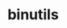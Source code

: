 ---
title: "binutils"
layout: cache
categories: [package, develop-2023-10-01]
meta: {"versions": ["2.33.1", "2.41"], "compilers": ["cce@=15.0.1", "gcc@=11.1.0", "gcc@=11.3.0", "gcc@=11.4.0"], "oss": ["rhel8", "ubuntu20.04", "ubuntu22.04"], "platforms": ["linux"], "targets": ["ppc64le", "x86_64", "x86_64_v3", "zen4"], "stacks": ["data-vis-sdk", "e4s", "e4s-cray-rhel", "e4s-oneapi", "e4s-power", "gpu-tests", "ml-linux-x86_64-cpu", "ml-linux-x86_64-cuda", "ml-linux-x86_64-rocm", "root"], "num_specs": 6, "num_specs_by_stack": {"e4s-cray-rhel": 1, "root": 6, "e4s-power": 1, "e4s-oneapi": 1, "gpu-tests": 1, "e4s": 1, "data-vis-sdk": 1, "ml-linux-x86_64-cpu": 1, "ml-linux-x86_64-cuda": 1, "ml-linux-x86_64-rocm": 1}}
spec_details: [{"hash": "xlram4maxjdtuomw3hndztafa76tcxfb", "compiler": "cce@=15.0.1", "versions": ["2.41"], "os": "rhel8", "platform": "linux", "target": "zen4", "variants": ["build_system=autotools", "compress_debug_sections=zlib", "~gas", "+gold", "~gprofng", "+headers", "~interwork", "+ld", "+libiberty", "libs=shared,static", "~lto", "~nls", "~pgo", "+plugins"], "stacks": ["e4s-cray-rhel", "root"], "size": "-", "tarball": "https://binaries.spack.io/develop-2023-10-01/build_cache/linux-rhel8-zen4/cce-15.0.1/binutils-2.41/linux-rhel8-zen4-cce-15.0.1-binutils-2.41-xlram4maxjdtuomw3hndztafa76tcxfb.spack"}, {"hash": "acw2xeud57w6rn3y6stzhgaaskyuvnep", "compiler": "gcc@=11.1.0", "versions": ["2.41"], "os": "ubuntu20.04", "platform": "linux", "target": "ppc64le", "variants": ["build_system=autotools", "compress_debug_sections=zlib", "~gas", "+gold", "~gprofng", "+headers", "~interwork", "+ld", "+libiberty", "libs=shared,static", "~lto", "~nls", "~pgo", "+plugins"], "stacks": ["root", "e4s-power"], "size": "-", "tarball": "https://binaries.spack.io/develop-2023-10-01/build_cache/linux-ubuntu20.04-ppc64le/gcc-11.1.0/binutils-2.41/linux-ubuntu20.04-ppc64le-gcc-11.1.0-binutils-2.41-acw2xeud57w6rn3y6stzhgaaskyuvnep.spack"}, {"hash": "z7xloyzyi63uweqp2qsjwta5a7zqmxlt", "compiler": "gcc@=11.4.0", "versions": ["2.33.1"], "os": "ubuntu20.04", "platform": "linux", "target": "x86_64", "variants": ["build_system=autotools", "compress_debug_sections=zlib", "~gas", "+gold", "+headers", "~interwork", "+ld", "+libiberty", "libs=shared,static", "~lto", "~nls", "+plugins"], "stacks": ["root", "e4s-oneapi"], "size": "-", "tarball": "https://binaries.spack.io/develop-2023-10-01/build_cache/linux-ubuntu20.04-x86_64/gcc-11.4.0/binutils-2.33.1/linux-ubuntu20.04-x86_64-gcc-11.4.0-binutils-2.33.1-z7xloyzyi63uweqp2qsjwta5a7zqmxlt.spack"}, {"hash": "wqobrvwqyonjd6b5ylpla7nhvpcxxyyi", "compiler": "gcc@=11.1.0", "versions": ["2.41"], "os": "ubuntu20.04", "platform": "linux", "target": "x86_64_v3", "variants": ["build_system=autotools", "compress_debug_sections=zlib", "~gas", "+gold", "~gprofng", "+headers", "~interwork", "+ld", "+libiberty", "libs=shared,static", "~lto", "~nls", "~pgo", "+plugins"], "stacks": ["gpu-tests", "e4s", "root"], "size": "-", "tarball": "https://binaries.spack.io/develop-2023-10-01/build_cache/linux-ubuntu20.04-x86_64_v3/gcc-11.1.0/binutils-2.41/linux-ubuntu20.04-x86_64_v3-gcc-11.1.0-binutils-2.41-wqobrvwqyonjd6b5ylpla7nhvpcxxyyi.spack"}, {"hash": "4au4egzy224lgmvdlxs3m33xohxzwljf", "compiler": "gcc@=11.1.0", "versions": ["2.41"], "os": "ubuntu20.04", "platform": "linux", "target": "x86_64_v3", "variants": ["build_system=autotools", "compress_debug_sections=zlib", "~gprofng", "~headers", "~interwork", "~ld", "~libiberty", "libs=shared,static", "~lto", "~nls", "~pgo", "+plugins"], "stacks": ["data-vis-sdk", "root"], "size": "-", "tarball": "https://binaries.spack.io/develop-2023-10-01/build_cache/linux-ubuntu20.04-x86_64_v3/gcc-11.1.0/binutils-2.41/linux-ubuntu20.04-x86_64_v3-gcc-11.1.0-binutils-2.41-4au4egzy224lgmvdlxs3m33xohxzwljf.spack"}, {"hash": "lpocmnbaz3ygrlz3436qseerw3cwmsif", "compiler": "gcc@=11.3.0", "versions": ["2.41"], "os": "ubuntu22.04", "platform": "linux", "target": "x86_64_v3", "variants": ["build_system=autotools", "compress_debug_sections=zlib", "~gas", "+gold", "~gprofng", "+headers", "~interwork", "+ld", "~libiberty", "libs=shared,static", "~lto", "~nls", "~pgo", "+plugins"], "stacks": ["ml-linux-x86_64-cpu", "ml-linux-x86_64-cuda", "root", "ml-linux-x86_64-rocm"], "size": "-", "tarball": "https://binaries.spack.io/develop-2023-10-01/build_cache/linux-ubuntu22.04-x86_64_v3/gcc-11.3.0/binutils-2.41/linux-ubuntu22.04-x86_64_v3-gcc-11.3.0-binutils-2.41-lpocmnbaz3ygrlz3436qseerw3cwmsif.spack"}]
---